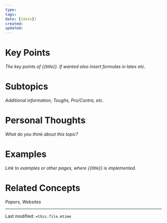 ```yaml
---
type:
tags:
date: {{date}}
created: 
updated: 
---
```


# Key Points
_The key points of {{title}}. If wanted also insert formulas $in\ latex$ etc._

# Subtopics
_Additional information, Toughs, Pro/Contra, etc._

# Personal Thoughts
_What do you think about this topic?_

# Examples
_Link to examples or other pages, where {{title}} is implemented._

# Related Concepts
_Papers, Websites_ 

___
Last modified: `=this.file.mtime`